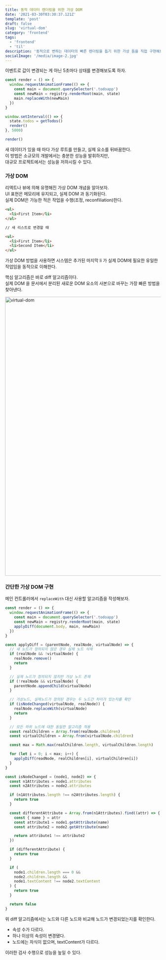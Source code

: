 ```yaml
---
title: 동적 데이터 렌더링을 위한 가상 DOM
date: '2021-03-30T03:30:37.121Z'
template: 'post'
draft: false
slug: 'virtual-dom'
category: 'frontend'
tags:
  - 'frontend'
  - 'til'
description: '동적으로 변하는 데이터의 빠른 렌더링을 돕기 위한 가상 돔을 직접 구현해보자 '
socialImage: '/media/image-2.jpg'
---
```


이벤트로 값이 변경되는 게 아닌 5초마다 상태를 변경해보도록 하자.

```javascript
const render = () => {
  window.requestAnimationFrame(() => {
    const main = document.querySelector('.todoapp')
    const newMain = registry.renderRoot(main, state)
    main.replaceWith(newMain)
  })
}

window.setInterval(() => {
  state.todos = getTodos()
  render()
}, 5000)

render()
```

새 데이터가 있을 때 마다 가상 루트를 만들고, 실제 요소를 뒤바꿈한다.  
이 방법은 소규모의 개발에서는 충분한 성능을 발휘하지만,  
대규모 프로젝트에서는 성능을 저하시킬 수 있다.

### 가상 DOM

리액트나 뷰에 의해 유명해진 가상 DOM 개념을 알아보자.  
UI 표현은 메모리에 유지되고, 실제 DOM 과 동기화된다.  
실제 DOM은 가능한 적은 작업을 수행(조정, reconfiliation)한다.

```html
<ul>
  <li>First Item</li>
</ul>

// 새 리스트로 변경할 때

<ul>
  <li>First Item</li>
  <li>Second Item</li>
</ul>
```

가상 DOM 방법을 사용하면 시스템은 추가된 마지막 li 가 실제 DOM에 필요한 유일한 작업임을 동적으로 이해한다.

핵심 알고리즘은 바로 diff 알고리즘이다.  
실제 DOM 을 문서에서 분리된 새로운 DOM 요소의 사본으로 바꾸는 가장 빠른 방법을 찾아낸다.

<img width="900" alt="virtual-dom" src="https://user-images.githubusercontent.com/71164350/111196421-9867e600-8600-11eb-8c2f-ad9bc3b0adcc.png">

### 간단한 가상 DOM 구현

메인 컨트롤러에서 `replaceWith` 대신 사용할 알고리즘을 작성해보자.

```javascript
const render = () => {
  window.requestAnimationFrame(() => {
    const main = document.querySelector('.todoapp')
    const newMain = registry.renderRoot(main, state)
    applyDiff(document.body, main, newMain)
  })
}
```

```javascript
const applyDiff = (parentNode, realNode, virtualNode) => {
  // 새 노드가 정의되지 않은 경우 실제 노드 삭제
  if (realNode && !virtualNode) {
    realNode.remove()
    return
  }

  // 실제 노드가 정의되지 않지만 가상 노드 존재
  if (!realNode && virtualNode) {
    parentNode.appendChild(virtualNode)
  }

  // 가상노드, 실제노드가 정의된 경우는 두 노드간 차이가 있는지를 확인
  if (isNodeChanged(virtualNode, realNode)) {
    realNode.replaceWith(virtualNode)
    return
  }

  // 모든 하위 노드에 대한 동일한 알고리즘 적용
  const realChildren = Array.from(realNode.children)
  const virtualChildren = Array.from(virtualNode.children)

  const max = Math.max(realChildren.length, virtualChildren.length)

  for (let i = 0; i < max; i++) {
    applyDiff(readNode, realChildren[i], virtualChildren[i])
  }
}

const isNodeChanged = (node1, node2) => {
  const n1Attributes = node1.attributes
  const n2Attributes = node2.attributes

  if (n1Attributes.length !== n2Attributes.length) {
    return true
  }

  const differentAttribute = Array.from(n1Attributes).find((attr) => {
    const { name } = attr
    const attribute1 = node1.getAttribute(name)
    const attribute2 = node2.getAttribute(name)

    return attribute1 !== attribute2
  })

  if (differentAttribute) {
    return true
  }

  if (
    node1.children.length === 0 &&
    node2.children.length &&
    node1.textContent !== node2.textContent
  ) {
    return true
  }

  return false
}
```

위 diff 알고리즘에서는 노드와 다른 노드와 비교해 노드가 변경되었는지를 확인한다.

- 속성 수가 다르다.
- 하나 이상의 속성이 변경됐다.
- 노드에는 자식이 없으며, textContent가 다르다.

이러한 검사 수행으로 성능을 높일 수 있다.
